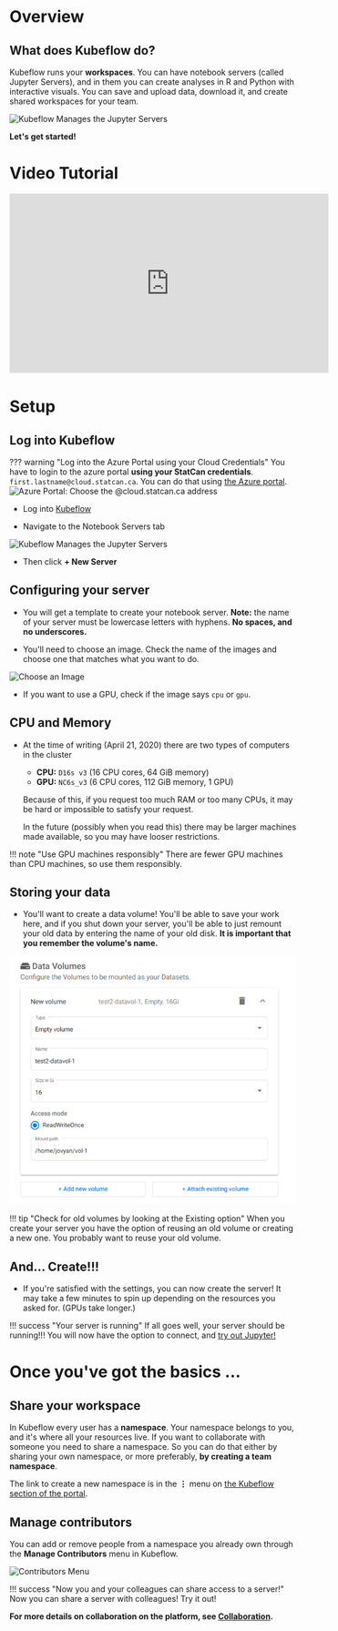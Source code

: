 # Overview

## What does Kubeflow do?

Kubeflow runs your **workspaces**. You can have notebook servers (called Jupyter
Servers), and in them you can create analyses in R and Python with interactive
visuals. You can save and upload data, download it, and create shared workspaces
for your team.

![Kubeflow Manages the Jupyter Servers](../images/jupyter_visual.png)

**Let's get started!**

# Video Tutorial
<iframe width="560" height="315" src="https://www.youtube.com/embed/xaI6ExYdxc4" title="YouTube video player" frameborder="0" allow="accelerometer; clipboard-write; encrypted-media; gyroscope; picture-in-picture" allowfullscreen></iframe>

# Setup 

## Log into Kubeflow

<!-- prettier-ignore -->
??? warning "Log into the Azure Portal using your Cloud Credentials"
    You have to login to the azure portal **using your StatCan credentials**.
    `first.lastname@cloud.statcan.ca`. You can do that using
    [the Azure portal](https://portal.azure.com).
    ![Azure Portal: Choose the `@cloud.statcan.ca` address](../images/azure-login.png)

- Log into [Kubeflow](https://kubeflow.covid.cloud.statcan.ca)

- Navigate to the Notebook Servers tab

![Kubeflow Manages the Jupyter Servers](../images/readme/kubeflow_ui.png)

- Then click **+ New Server**

## Configuring your server

- You will get a template to create your notebook server. **Note:** the name
  of your server must be lowercase letters with hyphens. **No spaces, and no underscores.**

- You'll need to choose an image. Check the name of the images and choose one that matches what you want to do.

![Choose an Image](../images/kubeflow_choose_an_image.png)

- If you want to use a GPU, check if the image says `cpu` or `gpu`.

## CPU and Memory

- At the time of writing (April 21, 2020) there are two types of computers in
  the cluster

  - **CPU:** `D16s v3` (16 CPU cores, 64 GiB memory)
  - **GPU:** `NC6s_v3` (6 CPU cores, 112 GiB memory, 1 GPU)

  Because of this, if you request too much RAM or too many CPUs, it may be hard
  or impossible to satisfy your request.

  In the future (possibly when you read this) there may be larger machines made
  available, so you may have looser restrictions.

<!-- prettier-ignore -->
!!! note "Use GPU machines responsibly"
    There are fewer GPU machines than CPU machines, so use them responsibly.

## Storing your data

- You'll want to create a data volume! You'll be able to save your work here,
  and if you shut down your server, you'll be able to just remount your old data
  by entering the name of your old disk. **It is important that you remember the
  volume's name.**

![Create a Data Volume](../images/kubeflow_volumes.png)

<!-- prettier-ignore -->
!!! tip "Check for old volumes by looking at the Existing option"
    When you create your server you have the option of reusing an old volume
    or creating a new one. You probably want to reuse your old volume.

## And... Create!!!

- If you're satisfied with the settings, you can now create the server! It may
  take a few minutes to spin up depending on the resources you asked for. (GPUs
  take longer.)

<!-- prettier-ignore -->
!!! success "Your server is running"
    If all goes well, your server should be running!!! You will now have the
    option to connect, and [try out Jupyter!](/daaas/en/1-Experiments/Jupyter)

# Once you've got the basics ...
## Share your workspace

In Kubeflow every user has a **namespace**. Your namespace belongs to you, and
it's where all your resources live. If you want to collaborate with someone you
need to share a namespace. So you can do that either by sharing your own
namespace, or more preferably, **by creating a team namespace**.

The link to create a new namespace is in the **&#8942;** menu on
[the Kubeflow section of the portal](https://portal.covid.cloud.statcan.ca/#kubeflow).

## Manage contributors

You can add or remove people from a namespace you already own through the
**Manage Contributors** menu in Kubeflow.

![Contributors Menu](../images/kubeflow_contributors.png)

<!-- prettier-ignore -->
!!! success "Now you and your colleagues can share access to a server!"
    Now you can share a server with colleagues! Try it out!

**For more details on collaboration on the platform, see
[Collaboration](/Collaboration).**
